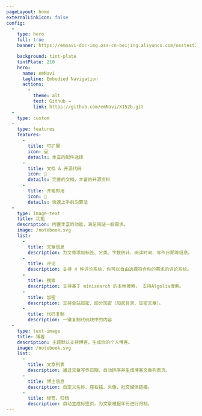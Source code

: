 ```yaml
---
pageLayout: home
externalLinkIcon: false
config:
  -
    type: hero
    full: true
    banner: https://emnavi-doc-img.oss-cn-beijing.aliyuncs.com/osstest2/wallpaper/wallhaven-rrl1kj_1920x1200.png

    background: tint-plate
    tintPlate: 210
    hero:
      name: emNavi
      tagline: Embodied Navigation
      actions:
        -
          theme: alt
          text: Github →
          link: https://github.com/emNavi/X152b.git
  -
    type: custom    
  -
    type: features
    features:
      -
        title: 可扩展
        icon: 💻
        details: 丰富的配件选择   
      -
        title: 文档 & 开源代码
        icon: 📖
        details: 完善的文档，丰富的开源资料
      -
        title: 开箱即用
        icon: 🚀
        details: 快速上手前沿算法 
  -
    type: image-text
    title: 功能
    description: 内置丰富的功能，满足网站一般需求。
    image: /notebook.svg
    list:
      -
        title: 文章信息
        description: 为文章添加标签、分类、字数统计、阅读时间、写作日期等信息。
      -
        title: 评论
        description: 支持 4 种评论系统，你可以自由选择符合你的需求的评论系统。
      -
        title: 搜索
        description: 支持基于 minisearch 的本地搜索， 支持Algolia搜索。
      -
        title: 加密
        description: 支持全站加密、部分加密（加密目录、加密文章）。
      -
        title: 代码复制
        description: 一键复制代码块中的内容
  -
    type: text-image
    title: 博客
    description: 主题默认支持博客，生成你的个人博客。
    image: /notebook.svg
    list:
      -
        title: 文章列表
        description: 通过文章写作日期，自动排序并生成博客文章列表页。
      -
        title: 博主信息
        description: 自定义名称、座右铭、头像，社交媒体链接。
      -
        title: 标签、归档
        description: 自动生成标签页，为文章根据年份进行归档。
---
```

